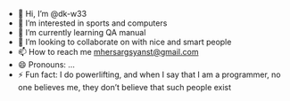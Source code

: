 - 👋 Hi, I’m @dk-w33
- 👀 I’m interested in sports and computers
- 🌱 I’m currently learning QA manual
- 💞️ I’m looking to collaborate on with nice and smart people
- 📫 How to reach me mhersargsyanst@gmail.com
- 😄 Pronouns: ...
- ⚡ Fun fact: I do powerlifting, and when I say that I am a programmer, no one believes me, they don’t believe that such people exist

<!---
dk-w33/dk-w33 is a ✨ special ✨ repository because its `README.md` (this file) appears on your GitHub profile.
You can click the Preview link to take a look at your changes.
--->
